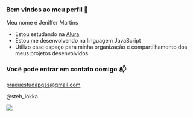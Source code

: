 ### Bem vindos ao meu perfil 🤍

Meu nome é Jeniffer Martins

- Estou estudando na [Alura](https://www.alura.com.br)
- Estou me desenvolvendo na linguagem JavaScript
- Utilizo esse espaço para minha organização e compartilhamento dos meus projetos desenvolvidos

### Você pode entrar em contato comigo 📬

praeuestudapqss@gmail.com

@steh_lokka

![](https://media1.tenor.com/m/JWJRjZFUa_cAAAAC/one-piece-anime.gif)
